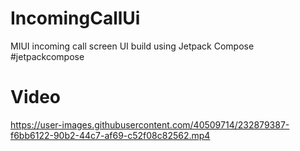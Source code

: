 # IncomingCallUi
MIUI incoming call screen UI build using Jetpack Compose #jetpackcompose

# Video 
https://user-images.githubusercontent.com/40509714/232879387-f6bb6122-90b2-44c7-af69-c52f08c82562.mp4
